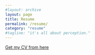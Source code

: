 ```yaml
---
#layout: archive
layout: page
title: Resume
permalink: /resume/
category: "resume"
#tagline: "it's all about perception."
---
```


[Get my CV from here](/assets/cv.pdf)